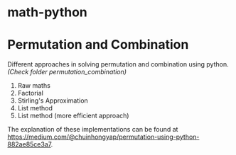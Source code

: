 # math-python

# Permutation and Combination

Different approaches in solving permutation and combination using python. *(Check folder permutation_combination)*
1. Raw maths
2. Factorial
3. Stirling's Approximation
4. List method
5. List method (more efficient approach)

The explanation of these implementations can be found at https://medium.com/@chuinhongyap/permutation-using-python-882ae85ce3a7.
